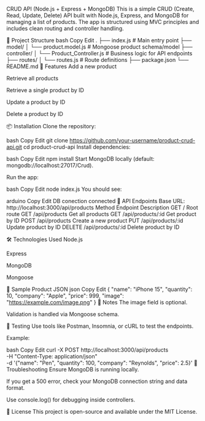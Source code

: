  CRUD API (Node.js + Express + MongoDB)
This is a simple CRUD (Create, Read, Update, Delete) API built with Node.js, Express, and MongoDB for managing a list of products. The app is structured using MVC principles and includes clean routing and controller handling.

📁 Project Structure
bash
Copy
Edit
.
├── index.js                  # Main entry point
├── model/
│   └── product.model.js      # Mongoose product schema/model
├── controller/
│   └── Product_Controller.js # Business logic for API endpoints
├── routes/
│   └── routes.js             # Route definitions
├── package.json
└── README.md
🚀 Features
Add a new product

Retrieve all products

Retrieve a single product by ID

Update a product by ID

Delete a product by ID

📦 Installation
Clone the repository:

bash
Copy
Edit
git clone https://github.com/your-username/product-crud-api.git
cd product-crud-api
Install dependencies:

bash
Copy
Edit
npm install
Start MongoDB locally (default: mongodb://localhost:27017/Crud).

Run the app:

bash
Copy
Edit
node index.js
You should see:

arduino
Copy
Edit
DB conection
connected
🔗 API Endpoints
Base URL: http://localhost:3000/api/products
Method	Endpoint	Description
GET	/	Root route
GET	/api/products	Get all products
GET	/api/products/:id	Get product by ID
POST	/api/products	Create a new product
PUT	/api/products/:id	Update product by ID
DELETE	/api/products/:id	Delete product by ID

🛠️ Technologies Used
Node.js

Express

MongoDB

Mongoose

📄 Sample Product JSON
json
Copy
Edit
{
  "name": "iPhone 15",
  "quantity": 10,
  "company": "Apple",
  "price": 999,
  "image": "https://example.com/image.png"
}
🧠 Notes
The image field is optional.

Validation is handled via Mongoose schema.

🧪 Testing
Use tools like Postman, Insomnia, or cURL to test the endpoints.

Example:

bash
Copy
Edit
curl -X POST http://localhost:3000/api/products \
-H "Content-Type: application/json" \
-d '{"name": "Pen", "quantity": 100, "company": "Reynolds", "price": 2.5}'
🐛 Troubleshooting
Ensure MongoDB is running locally.

If you get a 500 error, check your MongoDB connection string and data format.

Use console.log() for debugging inside controllers.

📌 License
This project is open-source and available under the MIT License.